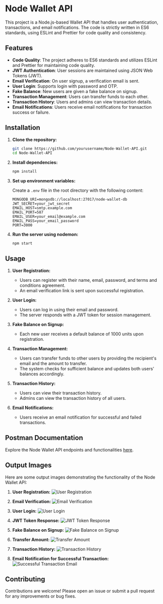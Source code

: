 # Node Wallet API

This project is a Node.js-based Wallet API that handles user authentication, transactions, and email notifications. The code is strictly written in ES6 standards, using ESLint and Prettier for code quality and consistency.

## Features

- **Code Quality**: The project adheres to ES6 standards and utilizes ESLint and Prettier for maintaining code quality.
- **JWT Authentication**: User sessions are maintained using JSON Web Tokens (JWT).
- **Email Verification**: On user signup, a verification email is sent.
- **User Login**: Supports login with password and OTP.
- **Fake Balance**: New users are given a fake balance on signup.
- **Transaction Management**: Users can transfer funds to each other.
- **Transaction History**: Users and admins can view transaction details.
- **Email Notifications**: Users receive email notifications for transaction success or failure.

## Installation

1. **Clone the repository:**
    ```bash
    git clone https://github.com/yourusername/Node-Wallet-API.git
    cd Node-Wallet-API
    ```

2. **Install dependencies:**
    ```bash
    npm install
    ```

3. **Set up environment variables:**

    Create a `.env` file in the root directory with the following content:

    ```
    MONGODB_URI=mongodb://localhost:27017/node-wallet-db
    JWT_SECRET=your_jwt_secret
    EMAIL_HOST=smtp.example.com
    EMAIL_PORT=587
    EMAIL_USER=your_email@example.com
    EMAIL_PASS=your_email_password
    PORT=3000
    ```

4. **Run the server using nodemon:**
    ```bash
    npm start
    ```

## Usage

1. **User Registration:**
    - Users can register with their name, email, password, and terms and conditions agreement.
    - An email verification link is sent upon successful registration.

2. **User Login:**
    - Users can log in using their email and password.
    - The server responds with a JWT token for session management.

3. **Fake Balance on Signup:**
    - Each new user receives a default balance of 1000 units upon registration.

4. **Transaction Management:**
    - Users can transfer funds to other users by providing the recipient's email and the amount to transfer.
    - The system checks for sufficient balance and updates both users' balances accordingly.

5. **Transaction History:**
    - Users can view their transaction history.
    - Admins can view the transaction history of all users.

6. **Email Notifications:**
    - Users receive an email notification for successful and failed transactions.

## Postman Documentation

Explore the Node Wallet API endpoints and functionalities [here]([https://link-to-your-postman-documentation](https://documenter.getpostman.com/view/36718380/2sA3e5c7ss)).

## Output Images

Here are some output images demonstrating the functionality of the Node Wallet API:

1. **User Registration:**
   ![User Registration](images/user_registration.png)

2. **Email Verification:**
   ![Email Verification](images/email_verification.png)

3. **User Login:**
   ![User Login](images/user_login.png)

4. **JWT Token Response:**
   ![JWT Token Response](images/jwt_token_response.png)

5. **Fake Balance on Signup:**
   ![Fake Balance on Signup](images/fake_balance_signup.png)

6. **Transfer Amount:**
   ![Transfer Amount](images/transfer_amount.png)

7. **Transaction History:**
   ![Transaction History](images/transaction_history.png)

8. **Email Notification for Successful Transaction:**
   ![Successful Transaction Email](images/successful_transaction_email.png)


## Contributing

Contributions are welcome! Please open an issue or submit a pull request for any improvements or bug fixes.







